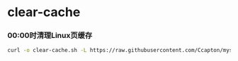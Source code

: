 # clear-cache
### 00:00时清理Linux页缓存

``` bash
curl -o clear-cache.sh -L https://raw.githubusercontent.com/Ccapton/myshell/master/clear-cache/clear-cache.sh && chmod +x clear-cache.sh && ./clear-cache.sh
```

